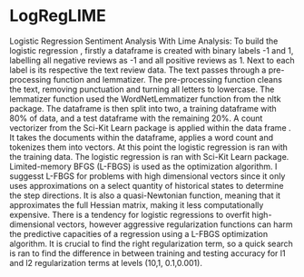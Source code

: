 # LogRegLIME
Logistic Regression Sentiment Analysis With Lime Analysis:
To build the logistic regression , firstly a dataframe is created with binary labels -1
and 1, labelling all negative reviews as -1 and all positive reviews as 1. Next to each label
is its respective the text review data. The text passes through a pre-processing function
and lemmatizer. The pre-processing function cleans the text, removing punctuation and
turning all letters to lowercase. The lemmatizer function used the WordNetLemmatizer function from the nltk package. The dataframe is then split into two, a training
dataframe with 80% of data, and a test dataframe with the remaining 20%. A count
vectorizer from the Sci-Kit Learn package is applied within the data frame . It takes
the documents within the dataframe, applies a word count and tokenizes them into
vectors. At this point the logistic regression is ran with the training data. The logistic
regression is ran with Sci-Kit Learn package. Limited-memory BFGS (L-FBGS) is used
as the optimization algorithm. I suggesst L-FBGS for problems with high
dimensional vectors since it only uses approximations on a select quantity of historical
states to determine the step directions. It is also a quasi-Newtonian function, meaning
that it approximates the full Hessian matrix, making it less computationally expensive.
There is a tendency for logistic regressions to overfit high-dimensional vectors, however
aggressive regularization functions can harm the predictive capacities of a regression
using a L-FBGS optimization algorithm. It is crucial to find the right regularization term, so a quick search is ran to find the difference in between training and
testing accuracy for l1 and l2 regularization terms at levels (10,1, 0.1,0.001).

